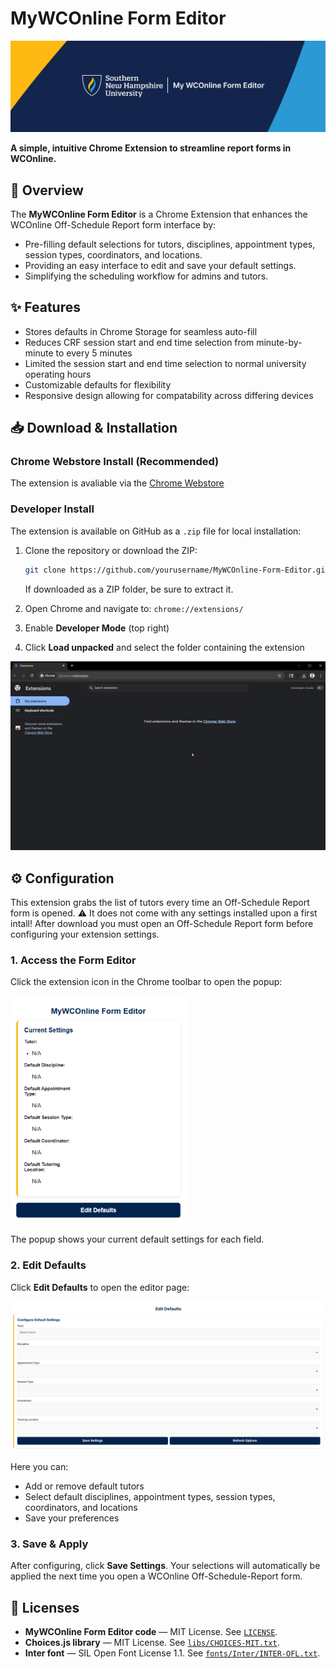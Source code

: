 # MyWCOnline Form Editor

![Banner GIF](github/banner.png)

**A simple, intuitive Chrome Extension to streamline report forms in WCOnline.**

## 🚀 Overview

The **MyWCOnline Form Editor** is a Chrome Extension that enhances the WCOnline Off-Schedule Report form interface by:  

- Pre-filling default selections for tutors, disciplines, appointment types, session types, coordinators, and locations. 
- Providing an easy interface to edit and save your default settings.
- Simplifying the scheduling workflow for admins and tutors. 

## ✨ Features

- Stores defaults in Chrome Storage for seamless auto-fill  
- Reduces CRF session start and end time selection from minute-by-minute to every 5 minutes
- Limited the session start and end time selection to normal university operating hours
- Customizable defaults for flexibility 
- Responsive design allowing for compatability across differing devices

## 📥 Download & Installation

### Chrome Webstore Install (Recommended)

The extension is avaliable via the [Chrome Webstore](https://chromewebstore.google.com/)

### Developer Install

The extension is available on GitHub as a `.zip` file for local installation:

1. Clone the repository or download the ZIP:  
   ```bash
   git clone https://github.com/yourusername/MyWCOnline-Form-Editor.git
   ```
   If downloaded as a ZIP folder, be sure to extract it.
2. Open Chrome and navigate to: `chrome://extensions/`  

3. Enable **Developer Mode** (top right)  

4. Click **Load unpacked** and select the folder containing the extension  

![Install GIF](github/install.gif)

## ⚙️ Configuration

This extension grabs the list of tutors every time an Off-Schedule Report form is opened. ⚠️ It does not come with any settings installed upon a first intall! After download you must open an Off-Schedule Report form before configuring your extension settings.

### 1. Access the Form Editor
Click the extension icon in the Chrome toolbar to open the popup:

![Popup Screenshot](github/popup.png)  

The popup shows your current default settings for each field.

### 2. Edit Defaults
Click **Edit Defaults** to open the editor page:

![Editor Screenshot](github/editor.png)  

Here you can:  

- Add or remove default tutors
- Select default disciplines, appointment types, session types, coordinators, and locations
- Save your preferences

### 3. Save & Apply
After configuring, click **Save Settings**. Your selections will automatically be applied the next time you open a WCOnline Off-Schedule-Report form.  

## 📜 Licenses

- **MyWCOnline Form Editor code** — MIT License. See [`LICENSE`](./LICENSE).  
- **Choices.js library** — MIT License. See [`libs/CHOICES-MIT.txt`](./libs/CHOICES-MIT.txt).  
- **Inter font** — SIL Open Font License 1.1. See [`fonts/Inter/INTER-OFL.txt`](./fonts/Inter/INTER-OFL.txt).  
